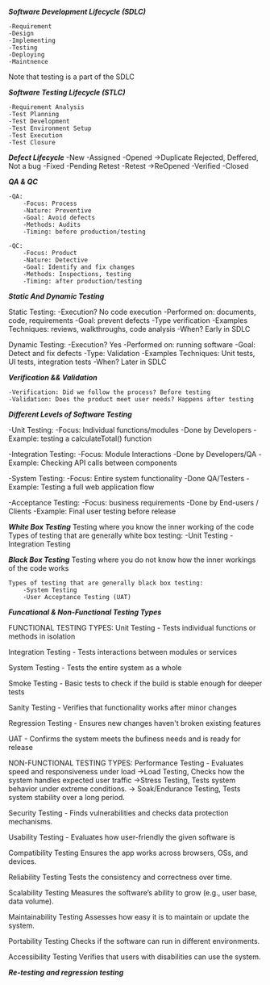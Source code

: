 ***Software Development Lifecycle (SDLC)***

    -Requirement
    -Design
    -Implementing
    -Testing
    -Deploying
    -Maintnence

Note that testing is a part of the SDLC


***Software Testing Lifecycle (STLC)***

    -Requirement Analysis
    -Test Planning
    -Test Development
    -Test Environment Setup
    -Test Execution
    -Test Closure


***Defect Lifecycle***
    -New 
    -Assigned
    -Opened
        ->Duplicate Rejected, Deffered, Not a bug
    -Fixed
    -Pending Retest
    -Retest
        ->ReOpened
    -Verified
    -Closed

***QA & QC***
    
    -QA:
        -Focus: Process
        -Nature: Preventive
        -Goal: Avoid defects
        -Methods: Audits
        -Timing: before production/testing

    -QC:
        -Focus: Product
        -Nature: Detective
        -Goal: Identify and fix changes
        -Methods: Inspections, testing
        -Timing: after production/testing


***Static And Dynamic Testing***

Static Testing:
    -Execution? No code execution
    -Performed on: documents, code, requirements
    -Goal: prevent defects
    -Type verification
    -Examples Techniques: reviews, walkthroughs, code analysis
    -When? Early in SDLC

Dynamic Testing:
    -Execution? Yes
    -Performed on: running software
    -Goal: Detect and fix defects
    -Type: Validation
    -Examples Techniques: Unit tests, UI tests, integration tests
    -When? Later in SDLC

***Verification && Validation***

    -Verification: Did we follow the process? Before testing
    -Validation: Does the product meet user needs? Happens after testing


***Different Levels of Software Testing***

-Unit Testing:
    -Focus: Individual functions/modules
    -Done by Developers
    -Example: testing a calculateTotal() function

-Integration Testing:
    -Focus: Module Interactions
    -Done by Developers/QA
    -Example: Checking API calls between components

-System Testing:
    -Focus: Entire system functionality
    -Done QA/Testers
    -Example: Testing a full web application flow

-Acceptance Testing:
    -Focus: business requirements
    -Done by End-users / Clients
    -Example: Final user testing before release


***White Box Testing***
Testing where you know the inner working of the code
    Types of testing that are generally white box testing:
        -Unit Testing
        -Integration Testing

***Black Box Testing***
Testing where you do not know how the inner workings of the code works

    Types of testing that are generally black box testing:
        -System Testing
        -User Acceptance Testing (UAT)


***Funcational & Non-Functional Testing Types***

FUNCTIONAL TESTING TYPES:
Unit Testing - Tests individual functions or methods in isolation

Integration Testing - Tests interactions between modules or services

System Testing - Tests the entire system as a whole

Smoke Testing - Basic tests to check if the build is stable enough for deeper tests

Sanity Testing - Verifies that functionality works after minor changes

Regression Testing - Ensures new changes haven't broken existing features

UAT - Confirms the system meets the bufiness needs and is ready for release


NON-FUNCTIONAL TESTING TYPES:
Performance Testing - Evaluates speed and responsiveness under load
    ->Load Testing, Checks how the system handles expected user traffic
    ->Stress Testing, 	Tests system behavior under extreme conditions.
    -> Soak/Endurance Testing, 	Tests system stability over a long period.

Security Testing - 	Finds vulnerabilities and checks data protection mechanisms.

Usability Testing - Evaluates how user-friendly the given software is

Compatibility Testing	Ensures the app works across browsers, OSs, and devices.

Reliability Testing	Tests the consistency and correctness over time.

Scalability Testing	Measures the software’s ability to grow (e.g., user base, data volume).

Maintainability Testing	Assesses how easy it is to maintain or update the system.

Portability Testing	Checks if the software can run in different environments.

Accessibility Testing	Verifies that users with disabilities can use the system.


***Re-testing and regression testing***


